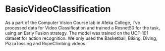 # BasicVideoClassification
As a part of the Computer Vision Course lab in Afeka College, I`ve processed data for Video Classification and trained a Resnet50 for the task, using an Early Fusion strategy. The model was trained on the UCF-101 dataset for action recognition.
We only used the Basketball, Biking, Diving, PizzaTossing and RopeClimbing videos.
